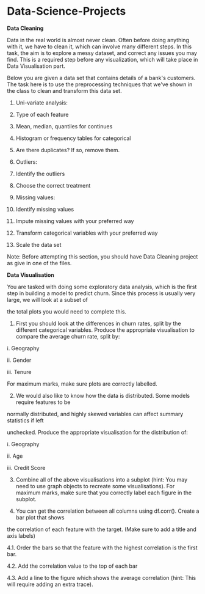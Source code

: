 # Data-Science-Projects

**Data Cleaning**

Data in the real world is almost never clean. Often before doing anything with it, we have to clean it, which can involve many different steps. In this task, the aim is to explore a messy dataset, and correct any issues you may find. This is a required step before any visualization, which will take place in Data Visualisation part.

Below you are given a data set that contains details of a bank's customers. The task here is to use the preprocessing techniques that we've shown in the class to clean and transform this data set.

1. Uni-variate analysis:
  1. Type of each feature
  2. Mean, median, quantiles for continues
  3. Histogram or frequency tables for categorical

1. Are there duplicates? If so, remove them.

1. Outliers:
  1. Identify the outliers
  2. Choose the correct treatment

1. Missing values:
  1. Identify missing values
  2. Impute missing values with your preferred way

1. Transform categorical variables with your preferred way

1. Scale the data set


Note: Before attempting this section, you should have Data Cleaning project as give in one of the files.


**Data Visualisation**

You are tasked with doing some exploratory data analysis, which is the first step in building a model to predict churn. Since this process is usually very large, we will look at a subset of

the total plots you would need to complete this.

1. First you should look at the differences in churn rates, split by the different categorical variables. Produce the appropriate visualisation to compare the average churn rate, split by:

i. Geography

ii. Gender

iii. Tenure

For maximum marks, make sure plots are correctly labelled.

2. We would also like to know how the data is distributed. Some models require features to be

normally distributed, and highly skewed variables can affect summary statistics if left

unchecked. Produce the appropriate visualisation for the distribution of:

i. Geography

ii. Age

iii. Credit Score

3. Combine all of the above visualisations into a subplot (hint: You may need to use graph objects to recreate some visualisations). For maximum marks, make sure that you correctly label each figure in the subplot.

4. You can get the correlation between all columns using df.corr(). Create a bar plot that shows

the correlation of each feature with the target. (Make sure to add a title and axis labels)

4.1. Order the bars so that the feature with the highest correlation is the first bar.

4.2. Add the correlation value to the top of each bar

4.3. Add a line to the figure which shows the average correlation (hint: This will require adding an extra trace).

